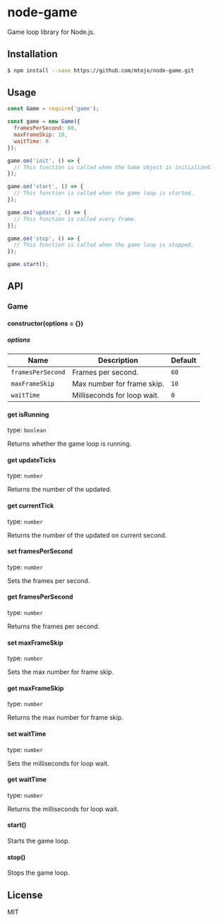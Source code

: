 # node-game

Game loop library for Node.js.

## Installation

```bash
$ npm install --save https://github.com/mtojo/node-game.git
```

## Usage

```js
const Game = require('game');

const game = new Game({
  framesPerSecond: 60,
  maxFrameSkip: 10,
  waitTime: 0
});

game.on('init', () => {
  // This function is called when the Game object is initialized.
});

game.on('start', () => {
  // This function is called when the game loop is started.
});

game.on('update', () => {
  // This function is called every frame.
});

game.on('stop', () => {
  // This function is called when the game loop is stopped.
});

game.start();
```

## API

### Game

#### constructor(options = {})

##### options

| Name | Description | Default |
| ---- | ----------- | ------- |
| `framesPerSecond` | Frames per second. | `60` |
| `maxFrameSkip` | Max number for frame skip. | `10` |
| `waitTime` | Milliseconds for loop wait. | `0` |

#### get isRunning

type: `boolean`

Returns whether the game loop is running.

#### get updateTicks

type: `number`

Returns the number of the updated.

#### get currentTick

type: `number`

Returns the number of the updated on current second.

#### set framesPerSecond

type: `number`

Sets the frames per second.

#### get framesPerSecond

type: `number`

Returns the frames per second.

#### set maxFrameSkip

type: `number`

Sets the max number for frame skip.

#### get maxFrameSkip

type: `number`

Returns the max number for frame skip.

#### set waitTime

type: `number`

Sets the milliseconds for loop wait.

#### get waitTime

type: `number`

Returns the milliseconds for loop wait.

#### start()

Starts the game loop.

#### stop()

Stops the game loop.

## License

MIT
